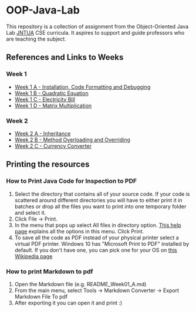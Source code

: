 # OOP-Java-Lab

This repository is a collection of assignment from the Object-Oriented Java Lab [JNTUA](https://www.jntua.ac.in/) CSE curricula. It aspires to support and guide professors who are teaching the subject.

## References and Links to Weeks
### Week 1
- [Week 1 A - Installation, Code Formatting and Debugging](Week-01/src/a/installation/README_Week01_A.md)
- [Week 1 B - Quadratic Equation](Week-01/src/b/equation/README_Week01_B.md)
- [Week 1 C - Electricity Bill](Week-01/src/c/electricity/README_Week01_C.md)
- [Week 1 D - Matrix Multiplication](Week-01/src/d/matrix/README_Week01_D.md)

### Week 2
- [Week 2 A - Inheritance](Week-02/src/a/inheritance/README_Week02_A.md)
- [Week 2 B - Method Overloading and Overriding](Week-02/src/b/methods/README_Week02_B.md)
- [Week 2 C - Currency Converter](Week-02/src/c/currency/README_Week02_C.md)

## Printing the resources

### How to Print Java Code for Inspection to PDF
 
1. Select the directory that contains all of your source code. If your code is scattered around different directories you will have to either print it in batches or drop all the files you want to print into one temporary folder and select it. 
2. Click File -> Print.
3. In the menu that pops up select All files in directory option. [This help page](https://www.jetbrains.com/help/idea/2016.2/print.html) explains all the options in this menu. Click Print.
4. To save all the code as PDF instead of your physical printer select a virtual PDF printer. Windows 10 has "Microsoft Print to PDF" installed by default. If you don't have one, you can pick one for your OS on [this Wikipedia page](https://en.wikipedia.org/wiki/List_of_virtual_printer_software)

### How to print Markdown to pdf

1. Open the Markdown file (e.g. README_Week01_A.md)
2. From the main menu, select Tools -> Markdown Converter -> Export Markdown File To pdf
3. After exporting it you can open it and print :)